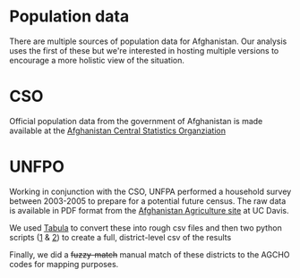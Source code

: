 Population data
==

There are multiple sources of population data for Afghanistan. Our analysis uses the first of these but we're interested in hosting multiple versions to encourage a more holistic view of the situation.

CSO
==

Official population data from the government of Afghanistan is made available at the [Afghanistan Central Statistics Organziation](http://cso.gov.af/en)

UNFPO
==

Working in conjunction with the CSO, UNFPA performed a household survey between 2003-2005 to prepare for a potential future census. The raw data is available in PDF format from the [Afghanistan Agriculture site](http://afghanag.ucdavis.edu/country-info/Province-agriculture-profiles/) at UC Davis.

We used [Tabula](http://tabula.nerdpower.org/) to convert these into rough csv files and then two python scripts ([1](https://github.com/developmentseed/afghanistan-2014-analysis/blob/gh-pages/population/csv-clean.py) & [2](https://github.com/developmentseed/afghanistan-2014-analysis/blob/gh-pages/population/csv-combine.py)) to create a full, district-level csv of the results

Finally, we did a ~~fuzzy-match~~ manual match of these districts to the AGCHO codes for mapping purposes.
